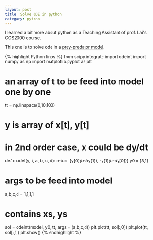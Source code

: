 ```yaml
---
layout: post
title: Solve ODE in python
category: python
---
```


I learned a bit more about python as a Teaching Assistant of prof. Lai's COS2000 course.

This one is to solve ode in a [prey-predator model](https://en.wikipedia.org/wiki/Lotka–Volterra_equations).

{% highlight Python linos %}
from scipy.integrate import odeint
import numpy as np
import matplotlib.pyplot as plt
# an array of t to be feed into model one by one
tt = np.linspace(0,10,100)
# y is array of x[t], y[t]
# in 2nd order case, x could be dy/dt
def model(y, t, a, b, c, d):
    return [y[0]*(a-b*y[1]), -y[1]*(c-d*y[0])]
y0 = [3,1]
# args to be feed into model
a,b,c,d = 1,1,1,1
# contains xs, ys
sol = odeint(model, y0, tt, args = (a,b,c,d))
plt.plot(tt, sol[:,0])
plt.plot(tt, sol[:,1])
plt.show()
{% endhighlight %}